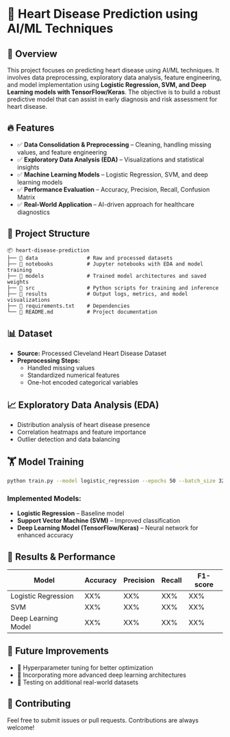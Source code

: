 # 🏥 Heart Disease Prediction using AI/ML Techniques

## 🚀 Overview
This project focuses on predicting heart disease using AI/ML techniques. It involves data preprocessing, exploratory data analysis, feature engineering, and model implementation using **Logistic Regression, SVM, and Deep Learning models with TensorFlow/Keras**. The objective is to build a robust predictive model that can assist in early diagnosis and risk assessment for heart disease.

## 🔥 Features
- ✅ **Data Consolidation & Preprocessing** – Cleaning, handling missing values, and feature engineering
- ✅ **Exploratory Data Analysis (EDA)** – Visualizations and statistical insights
- ✅ **Machine Learning Models** – Logistic Regression, SVM, and deep learning models
- ✅ **Performance Evaluation** – Accuracy, Precision, Recall, Confusion Matrix
- ✅ **Real-World Application** – AI-driven approach for healthcare diagnostics

## 📂 Project Structure
```
📦 heart-disease-prediction
├── 📂 data                # Raw and processed datasets
├── 📂 notebooks           # Jupyter notebooks with EDA and model training
├── 📂 models              # Trained model architectures and saved weights
├── 📂 src                 # Python scripts for training and inference
├── 📂 results             # Output logs, metrics, and model visualizations
├── 📄 requirements.txt    # Dependencies
└── 📄 README.md           # Project documentation
```

## 📊 Dataset
- **Source:** Processed Cleveland Heart Disease Dataset
- **Preprocessing Steps:**
  - Handled missing values
  - Standardized numerical features
  - One-hot encoded categorical variables

## 📈 Exploratory Data Analysis (EDA)
- Distribution analysis of heart disease presence
- Correlation heatmaps and feature importance
- Outlier detection and data balancing

## 🏋️ Model Training
```bash
python train.py --model logistic_regression --epochs 50 --batch_size 32 --lr 0.001
```
### **Implemented Models:**
- **Logistic Regression** – Baseline model
- **Support Vector Machine (SVM)** – Improved classification
- **Deep Learning Model (TensorFlow/Keras)** – Neural network for enhanced accuracy

## 🎯 Results & Performance
| Model                 | Accuracy | Precision | Recall | F1-score |
|-----------------------|----------|-----------|--------|----------|
| Logistic Regression  | XX%      | XX%       | XX%    | XX%      |
| SVM                 | XX%      | XX%       | XX%    | XX%      |
| Deep Learning Model | XX%      | XX%       | XX%    | XX%      |

## 📌 Future Improvements
- 🔹 Hyperparameter tuning for better optimization
- 🔹 Incorporating more advanced deep learning architectures
- 🔹 Testing on additional real-world datasets

## 🤝 Contributing
Feel free to submit issues or pull requests. Contributions are always welcome!


